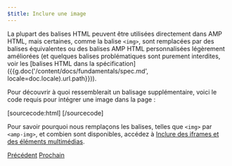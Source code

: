 ```yaml
---
$title: Inclure une image
---
```


La plupart des balises HTML peuvent être utilisées directement dans AMP HTML, mais certaines, comme la balise `<img>`, sont remplacées par des balises équivalentes ou des balises AMP HTML personnalisées légèrement améliorées (et quelques balises problématiques sont purement interdites, voir les [balises HTML dans la spécification]({{g.doc('/content/docs/fundamentals/spec.md', locale=doc.locale).url.path}})).

Pour découvrir à quoi ressemblerait un balisage supplémentaire, voici le code requis pour intégrer une image dans la page :

[sourcecode:html]
<amp-img src="welcome.jpg" alt="Welcome" height="400" width="800"></amp-img>
[/sourcecode]

Pour savoir pourquoi nous remplaçons les balises, telles que `<img>` par `<amp-img>`, et combien sont disponibles, accédez à [Inclure des iframes et des éléments multimédias](/fr/docs/media/amp_replacements.html).

<div class="prev-next-buttons">
  <a class="button prev-button" href="/fr/docs/getting_started/create/basic_markup.html"><span class="arrow-prev">Précédent</span></a>
  <a class="button next-button" href="/fr/docs/getting_started/create/presentation_layout.html"><span class="arrow-next">Prochain</span></a>
</div>
